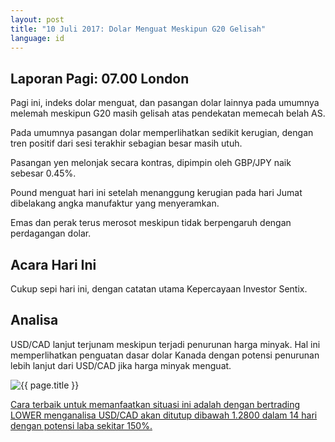 ```yaml
---
layout: post
title: "10 Juli 2017: Dolar Menguat Meskipun G20 Gelisah"
language: id
---
```

## Laporan Pagi: 07.00 London

Pagi ini, indeks dolar menguat, dan pasangan dolar lainnya pada umumnya melemah meskipun G20 masih gelisah atas pendekatan memecah belah AS.

Pada umumnya pasangan dolar memperlihatkan sedikit kerugian, dengan tren positif dari sesi terakhir sebagian besar masih utuh. 

Pasangan yen melonjak secara kontras, dipimpin oleh GBP/JPY naik sebesar 0.45%.
 
Pound menguat hari ini setelah menanggung kerugian pada hari Jumat dibelakang angka manufaktur yang menyeramkan. 

Emas dan perak terus merosot meskipun tidak berpengaruh dengan perdagangan dolar.

## Acara Hari Ini

Cukup sepi hari ini, dengan catatan utama Kepercayaan Investor Sentix.

## Analisa

USD/CAD lanjut terjunam meskipun terjadi penurunan harga minyak. Hal ini memperlihatkan penguatan dasar dolar Kanada dengan potensi penurunan lebih lanjut dari USD/CAD jika harga minyak menguat.

<img src="{{ site.url }}/images/id-10-july-17.png" alt="{{ page.title }}" title="{{ page.title }}">

<a href="%LINK%%?currency=USD& market=forex&underlying=frxUSDCAD&formname=higherlower&duration_amount=14&duration_units=d&amount=10&amount_type=payout&expiry_type=duration&barrier=1.28" target="_blank">Cara terbaik untuk memanfaatkan situasi ini adalah dengan bertrading LOWER menganalisa USD/CAD akan ditutup dibawah 1.2800 dalam 14 hari dengan potensi laba sekitar 150%.</a>